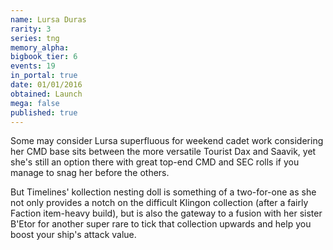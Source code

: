 ```yaml
---
name: Lursa Duras
rarity: 3
series: tng
memory_alpha:
bigbook_tier: 6
events: 19
in_portal: true
date: 01/01/2016
obtained: Launch
mega: false
published: true
---
```


Some may consider Lursa superfluous for weekend cadet work considering her CMD base sits between the more versatile Tourist Dax and Saavik, yet she's still an option there with great top-end CMD and SEC rolls if you manage to snag her before the others.

But Timelines' kollection nesting doll is something of a two-for-one as she not only provides a notch on the difficult Klingon collection (after a fairly Faction item-heavy build), but is also the gateway to a fusion with her sister B'Etor for another super rare to tick that collection upwards and help you boost your ship's attack value.
